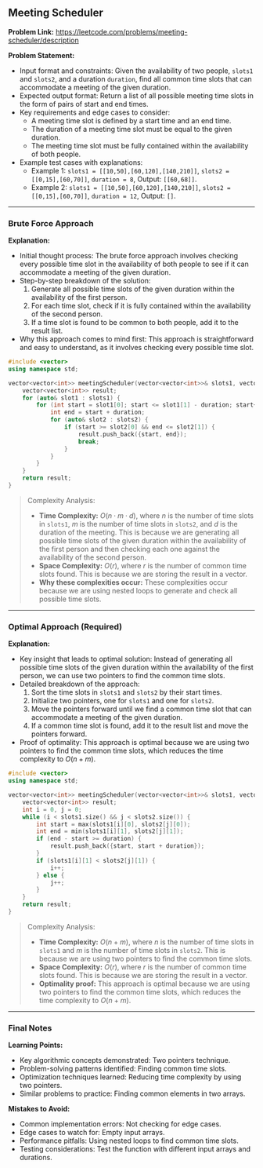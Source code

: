 ## Meeting Scheduler

**Problem Link:** https://leetcode.com/problems/meeting-scheduler/description

**Problem Statement:**
- Input format and constraints: Given the availability of two people, `slots1` and `slots2`, and a duration `duration`, find all common time slots that can accommodate a meeting of the given duration.
- Expected output format: Return a list of all possible meeting time slots in the form of pairs of start and end times.
- Key requirements and edge cases to consider: 
  - A meeting time slot is defined by a start time and an end time.
  - The duration of a meeting time slot must be equal to the given duration.
  - The meeting time slot must be fully contained within the availability of both people.
- Example test cases with explanations:
  - Example 1: `slots1 = [[10,50],[60,120],[140,210]]`, `slots2 = [[0,15],[60,70]]`, `duration = 8`, Output: `[[60,68]]`.
  - Example 2: `slots1 = [[10,50],[60,120],[140,210]]`, `slots2 = [[0,15],[60,70]]`, `duration = 12`, Output: `[]`.

---

### Brute Force Approach

**Explanation:**
- Initial thought process: The brute force approach involves checking every possible time slot in the availability of both people to see if it can accommodate a meeting of the given duration.
- Step-by-step breakdown of the solution:
  1. Generate all possible time slots of the given duration within the availability of the first person.
  2. For each time slot, check if it is fully contained within the availability of the second person.
  3. If a time slot is found to be common to both people, add it to the result list.
- Why this approach comes to mind first: This approach is straightforward and easy to understand, as it involves checking every possible time slot.

```cpp
#include <vector>
using namespace std;

vector<vector<int>> meetingScheduler(vector<vector<int>>& slots1, vector<vector<int>>& slots2, int duration) {
    vector<vector<int>> result;
    for (auto& slot1 : slots1) {
        for (int start = slot1[0]; start <= slot1[1] - duration; start++) {
            int end = start + duration;
            for (auto& slot2 : slots2) {
                if (start >= slot2[0] && end <= slot2[1]) {
                    result.push_back({start, end});
                    break;
                }
            }
        }
    }
    return result;
}
```

> Complexity Analysis:
> - **Time Complexity:** $O(n \cdot m \cdot d)$, where $n$ is the number of time slots in `slots1`, $m$ is the number of time slots in `slots2`, and $d$ is the duration of the meeting. This is because we are generating all possible time slots of the given duration within the availability of the first person and then checking each one against the availability of the second person.
> - **Space Complexity:** $O(r)$, where $r$ is the number of common time slots found. This is because we are storing the result in a vector.
> - **Why these complexities occur:** These complexities occur because we are using nested loops to generate and check all possible time slots.

---

### Optimal Approach (Required)

**Explanation:**
- Key insight that leads to optimal solution: Instead of generating all possible time slots of the given duration within the availability of the first person, we can use two pointers to find the common time slots.
- Detailed breakdown of the approach:
  1. Sort the time slots in `slots1` and `slots2` by their start times.
  2. Initialize two pointers, one for `slots1` and one for `slots2`.
  3. Move the pointers forward until we find a common time slot that can accommodate a meeting of the given duration.
  4. If a common time slot is found, add it to the result list and move the pointers forward.
- Proof of optimality: This approach is optimal because we are using two pointers to find the common time slots, which reduces the time complexity to $O(n + m)$.

```cpp
#include <vector>
using namespace std;

vector<vector<int>> meetingScheduler(vector<vector<int>>& slots1, vector<vector<int>>& slots2, int duration) {
    vector<vector<int>> result;
    int i = 0, j = 0;
    while (i < slots1.size() && j < slots2.size()) {
        int start = max(slots1[i][0], slots2[j][0]);
        int end = min(slots1[i][1], slots2[j][1]);
        if (end - start >= duration) {
            result.push_back({start, start + duration});
        }
        if (slots1[i][1] < slots2[j][1]) {
            i++;
        } else {
            j++;
        }
    }
    return result;
}
```

> Complexity Analysis:
> - **Time Complexity:** $O(n + m)$, where $n$ is the number of time slots in `slots1` and $m$ is the number of time slots in `slots2`. This is because we are using two pointers to find the common time slots.
> - **Space Complexity:** $O(r)$, where $r$ is the number of common time slots found. This is because we are storing the result in a vector.
> - **Optimality proof:** This approach is optimal because we are using two pointers to find the common time slots, which reduces the time complexity to $O(n + m)$.

---

### Final Notes

**Learning Points:**
- Key algorithmic concepts demonstrated: Two pointers technique.
- Problem-solving patterns identified: Finding common time slots.
- Optimization techniques learned: Reducing time complexity by using two pointers.
- Similar problems to practice: Finding common elements in two arrays.

**Mistakes to Avoid:**
- Common implementation errors: Not checking for edge cases.
- Edge cases to watch for: Empty input arrays.
- Performance pitfalls: Using nested loops to find common time slots.
- Testing considerations: Test the function with different input arrays and durations.